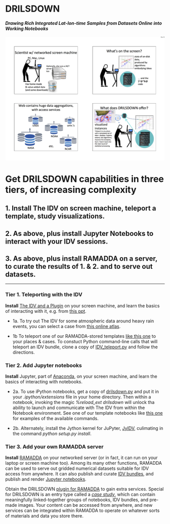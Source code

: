 # DRILSDOWN
#### _Drawing Rich Integrated Lat-lon-time Samples from Datasets Online into Working Notebooks_

![4 panels Explaining DRILSDOWN concept](https://raw.githubusercontent.com/brianmapes/EarthCube-DRILSDOWN/master/DRILSDOWN.strategy.2017-06-01.why.jpg)

# Get DRILSDOWN capabilities in **three tiers**, of increasing complexity 

## 1. Install The IDV on screen machine, teleport a template, study visualizations.
## 2. As above, plus install Jupyter Notebooks to interact with your IDV sessions. 
## 3. As above, plus install RAMADDA on a server, to curate the results of 1. & 2. and to serve out datasets.

----------------

### Tier 1. Teleporting with the IDV
**Install** [The IDV and a Plugin](https://www.rsmas.miami.edu/users/bmapes/MapesIDVcollection.html) on your screen machine, and learn the basics of interacting with it, e.g. from [this ppt](http://weather.rsmas.miami.edu/repository/entry/get/IDV_intro_LMTmanual.pptx?entryid=dd95b65c-09a5-43a5-9f44-da5243e302f4). 

- 1a. To try out The IDV for some atmospheric data around heavy rain events, you can select a case from [this online atlas](http://www.rsmas.miami.edu/users/bmapes/HeavyRains_clickmaps/index.html). 

- 1b To teleport one of our RAMADDA-stored templates [like this one](http://weather.rsmas.miami.edu/repository/entry/show?entryid=ec12b8ce-3ea2-4de9-a833-3f4f13aca23b) to your places & cases. To constuct Python command-line calls that will teleport an IDV bundle, clone a copy of [IDV_teleport.py](https://github.com/suvarchal/IDV_teleport) and follow the directions.  

### Tier 2. Add Jupyter notebooks
**Install** Jupyter, part of [Anaconda](https://www.continuum.io/downloads), on your screen machine, and learn the basics of interacting with notebooks. 

- 2a. To use iPython notebooks, get a copy of [drilsdown.py](https://raw.githubusercontent.com/Unidata/ipython-IDV/master/drilsdown.py) and put it in your _.ipython/extensions_ file in your home directory. Then within a notebook, invoking the magic _%reload_ext drilsdown_ will unlock tha ability to launch and communicate with The IDV from within the Notebook environment. See one of our template notebooks like [this one](http://geodesystems.com/repository/entry/show?entryid=8f7cfb7e-aba1-4b8f-878c-65b525aee169) for examples of the available commands.  

- 2b. Alternately, install the Jython kernel for JuPyter, [JyIDV](https://github.com/suvarchal/JyIDV), culimating in the command _python setup.py install_.


### Tier 3. Add your own RAMADDA server
**Install** [RAMADDA](http://geodesystems.com/repository/entry/show?entryid=2e485e95-eb29-44fc-8987-76e6ac74365a) on your networked server (or in fact, it can run on your laptop or screen machine too). Among its many other functions, RAMADDA can be used to serve out gridded numerical datasets suitable for IDV access from anywhere. It can also publish and curate [IDV bundles](http://weather.rsmas.miami.edu/repository/entry/show?entryid=115a4ff0-10de-4fba-86d7-66cd42d6d8de), and publish and render [Jupyter notebooks](http://dataloggia.com/repository/entry/show?entryid=3552f8c0-a3af-4531-9339-9d420a437835).

Obtain the DRILSDOWN [plugin for RAMADDA](https://github.com/Unidata/drilsdown) to gain extra services. Special for DRILSDOWN is an entry type called a [_case study_](http://geodesystems.com/repository/entry/show?entryid=12704a38-9a06-4989-aac4-dafbbe13a675), which can contain meaningfully linked-together groups of notebooks, IDV bundles, and pre-made images. Your content can be accessed from anywhere, and new services can be integrated within RAMADDA to operate on whatever sorts of materials and data you store there. 
